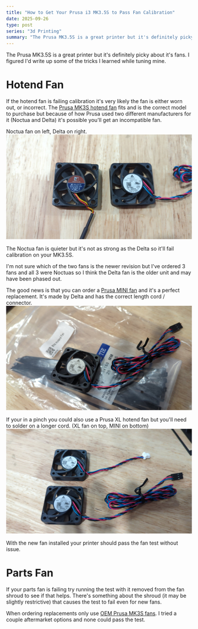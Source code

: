 ```yaml
---
title: "How to Get Your Prusa i3 MK3.5S to Pass Fan Calibration"
date: 2025-09-26
type: post
series: "3d Printing"
summary: "The Prusa MK3.5S is a great printer but it's definitely picky about it's fans. I figured I'd write up some of the tricks I learned while tuning mine."
---
```


The Prusa MK3.5S is a great printer but it's definitely picky about it's fans. I figured I'd write up some of the tricks I learned while tuning mine.

# Hotend Fan

If the hotend fan is failing calibration it's very likely the fan is either worn out, or incorrect. The [Prusa MK3S hotend fan](https://www.prusa3d.com/product/hotend-fan-mk3-s/) fits and is the correct model to purchase but because of how Prusa used two different manufacturers for it (Noctua and Delta) it's possible you'll get an incompatible fan.

Noctua fan on left, Delta on right.
![](./images/noctua-vs-delta.jpg)

The Noctua fan is quieter but it's not as strong as the Delta so it'll fail calibration on your MK3.5S.

I'm not sure which of the two fans is the newer revision but I've ordered 3 fans and all 3 were Noctuas so I think the Delta fan is the older unit and may have been phased out.

The good news is that you can order a [Prusa MINI fan](https://www.prusa3d.com/product/hotend-fan-mini/) and it's a perfect replacement. It's made by Delta and has the correct length cord / connector.
![](./images//mini-hotend-fan.jpg)

If your in a pinch you could also use a Prusa XL hotend fan but you'll need to solder on a longer cord. (XL fan on top, MINI on bottom)
![](./images/mini-vs-xl-hotend-fan.jpg)

With the new fan installed your printer should pass the fan test without issue.

# Parts Fan

If your parts fan is failing try running the test with it removed from the fan shroud to see if that helps. There's something about the shroud (it may be slightly restrictive) that causes the test to fail even for new fans.

When ordering replacements only use [OEM Prusa MK3S fans](https://www.prusa3d.com/product/print-fan-mk3-s-mini/). I tried a couple aftermarket options and none could pass the test.
